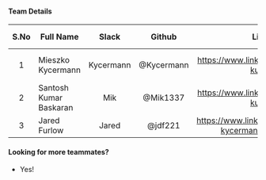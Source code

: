 #### Team Details
| S.No | Full Name       | Slack                     |   Github       | Linkedin |            Role            | Team Lead |
|:----:|-----------------|:-------------------------:|:--------------:|:--------:|:--------------------------:|-----------|
| 1 | Mieszko Kycermann | Kycermann | @Kycermann | https://www.linkedin.com/in/santosh-kumar23/ | Founder of Mieszko Exchange | Yes |
| 2 | Santosh Kumar Baskaran | Mik | @Mik1337 | https://www.linkedin.com/in/santosh-kumar23/ | Infrastructure Developer | No |
| 3 | Jared Furlow | Jared | @jdf221 | https://www.linkedin.com/in/mieszko-kycermann-284b28194/ | Infrastructure Developer | No |

#### Looking for more teammates?
- Yes!

